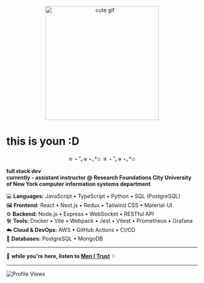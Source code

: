 <p align="center">
  <img src="https://media1.tenor.com/m/OjzCsUydYUEAAAAd/cute-cha-pri.gif" width="300" alt="cute gif"/>
</p>

# this is youn :D

<p align="center">✮ ⋆ ˚｡𖦹 ⋆｡°✩ ✮ ⋆ ˚｡𖦹 ⋆｡°✩</p>

**full stack dev**  
**currently -  assistant instructor @ Research Foundations City University of New York computer information systems department**

💻 **Languages:** JavaScript • TypeScript • Python • SQL (PostgreSQL)  
🖼️ **Frontend:** React • Next.js • Redux • Tailwind CSS • Material-UI  
⚙️ **Backend:** Node.js • Express • WebSocket • RESTful API  
🛠️ **Tools:** Docker • Vite • Webpack • Jest • Vitest • Prometheus • Grafana  
☁️ **Cloud & DevOps:** AWS • GitHub Actions • CI/CD  
💾 **Databases:** PostgreSQL • MongoDB

---

🎵 **while you're here, listen to [Men I Trust](https://youtu.be/9IZKcb3LndA?si=wW0VF54thy79XR_J)** ✨

---

![Profile Views](https://komarev.com/ghpvc/?username=younnlei&color=blueviolet&style=for-the-badge)
